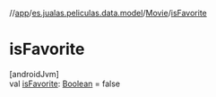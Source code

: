 //[app](../../../index.md)/[es.jualas.peliculas.data.model](../index.md)/[Movie](index.md)/[isFavorite](is-favorite.md)

# isFavorite

[androidJvm]\
val [isFavorite](is-favorite.md): [Boolean](https://kotlinlang.org/api/latest/jvm/stdlib/kotlin-stdlib/kotlin/-boolean/index.html) = false
